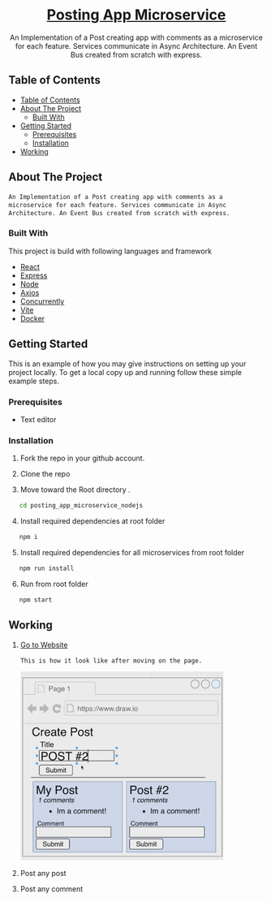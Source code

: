 <h1 align="center"><a href="https://github.com/axyut/posting_app_microservice_nodejs">Posting App Microservice</a></h1>

  <p align="center">
    An Implementation of a Post creating app with comments as a microservice for each feature. Services communicate in Async Architecture. An Event Bus created from scratch with express. 
</p>

<!-- TABLE OF CONTENTS -->

## Table of Contents

-   [Table of Contents](#table-of-contents)
-   [About The Project](#about-the-project)
    -   [Built With](#built-with)
-   [Getting Started](#getting-started)
    -   [Prerequisites](#prerequisites)
    -   [Installation](#installation)
-   [Working](#working)

<!-- ABOUT THE PROJECT -->

## About The Project

    An Implementation of a Post creating app with comments as a microservice for each feature. Services communicate in Async Architecture. An Event Bus created from scratch with express.

### Built With

This project is build with following languages and framework

-   [React](https://html.com)
-   [Express](https://developer.mozilla.org/en-US/docs/Web/CSS)
-   [Node](https://www.javascript.com/)
-   [Axios](https://www.javascript.com/)
-   [Concurrently](https://www.javascript.com/)
-   [Vite](https://www.javascript.com/)
-   [Docker](https://www.javascript.com/)

<!-- GETTING STARTED -->

## Getting Started

This is an example of how you may give instructions on setting up your project locally.
To get a local copy up and running follow these simple example steps.

### Prerequisites

-   Text editor

### Installation

1. Fork the repo in your github account.

2. Clone the repo

3. Move toward the Root directory .

```sh
   cd posting_app_microservice_nodejs
```

4. Install required dependencies at root folder

```sh
   npm i
```

5. Install required dependencies for all microservices from root folder

```sh
   npm run install
```

6. Run from root folder

```sh
   npm start
```

<!--Working-->

## Working

1.  [Go to Website](http://localhost:3003)

        This is how it look like after moving on the page.

    <p >
      <img src="overview.jpg" width="400" title="WEB Page">
    </p>

2.  Post any post

3.  Post any comment

